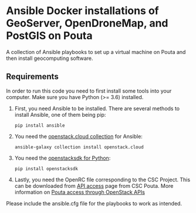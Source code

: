 # Ansible Docker installations of GeoServer, OpenDroneMap, and PostGIS on Pouta

A collection of Ansible playbooks to set up a virtual machine on Pouta and then install geocomputing software.

## Requirements

In order to run this code you need to first install some tools into your computer. Make sure you have Python (>= 3.6) installed.

1. First, you need Ansible to be installed. There are several methods to install Ansible, one of them being pip:
   ```console
   pip install ansible
   ```
3. You need the [openstack.cloud collection](https://docs.ansible.com/ansible/latest/collections/openstack/cloud/index.html) for Ansible:
   ```console
   ansible-galaxy collection install openstack.cloud
   ```
5. You need the [openstacksdk for Python](https://pypi.org/project/openstacksdk/):
   ```console
   pip install openstacksdk
   ```
7. Lastly, you need the OpenRC file corresponding to the CSC Project. This can be downloaded from [API access](https://pouta.csc.fi/dashboard/project/api_access/) page from CSC Pouta. More information on [Pouta access through OpenStack APIs](https://docs.csc.fi/cloud/pouta/api-access/)


Please include the ansible.cfg file for the playbooks to work as intended.
